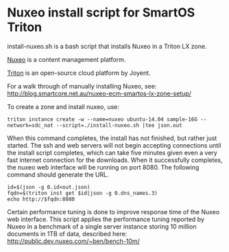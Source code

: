 Nuxeo install script for SmartOS Triton
=================================================

install-nuxeo.sh is a bash script that installs Nuxeo in a Triton LX zone.

[Nuxeo](https://en.wikipedia.org/wiki/Nuxeo) is a content management platform.


[Triton](https://docs.joyent.com/private-cloud) is an open-source cloud platform by Joyent.


For a walk through of manually installing Nuxeo, see:
http://blog.smartcore.net.au/nuxeo-ecm-smartos-lx-zone-setup/

To create a zone and install nuxeo, use:
``` shell
triton instance create -w --name=nuxeo ubuntu-14.04 sample-16G --network=sdc_nat --script=./install-nuxeo.sh |tee json.out
```

When this command completes, the install has not finished, but
rather just started.  The ssh and web servers will not begin
accepting connections until the install script completes, which
can take five minutes given even a very fast internet connection
for the downloads.  When it successfully completes, the nuxeo
web interface will be running on port 8080.  The following
command should generate the URL.

``` shell
id=$(json -g 0.id<out.json)
fqdn=$(triton inst get $id|json -g 0.dns_names.3)
echo http://$fqdn:8080
```

Certain performance tuning is done to improve response time of
the Nuxeo web interface.  This script applies the performance
tuning reported by Nuxeo in a benchmark of a single server
instance storing 10 million documents in 1TB of data, described
here: http://public.dev.nuxeo.com/~ben/bench-10m/
